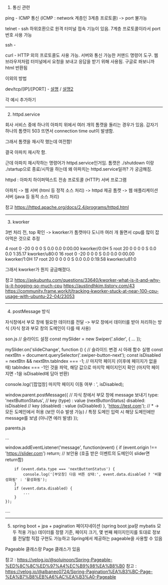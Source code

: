 1. 통신 관련

ping - ICMP 통신 (ICMP : network 계층인 3계층 프로토콜) -> port 불가능

telnet -  ssh 하위호환으로 원격 터미널 접속 기능이 있음. 7계층 프로토콜이라서 port 번호 사용 가능

ssh - 

curl - HTTP 외의 프로토콜도 사용 가능. 서버와 통신 가능한 커맨드 명령어 도구. 웹 브라우저처럼 터미널에서 요청을 보내고 응답을 받기 위해 사용됨. 구글로 쏴보니까 html 반환됨

이외의 방법

dev/tcp/[IP]/[PORT] - [설명](http://devmes.com/dev-tcp-seolmyeong-mic-sayongbangbeob/) / [설명2](https://medium.com/@stefanos.kalandaridis/bash-ing-your-network-f7069ab7c5f4)


각 예시 추가하기

----------------
2. httpd.service

회사 서비스 중에 하나의 아파치 위에서 여러 개의 톰캣을 돌리는 경우가 있음.
갑자기 하나의 톰캣이 503 뜨면서 connection time out이 발생함.

그래서 톰캣을 재시작 했는데 여전함!

결국 아파치 재시작 함.

근데 아파치 재시작하는 명령어가 httpd.service인거임. 톰캣은 ./shutdown 이랑 ./startup으로 종료/시작을 하는데 왜 아파치는 httpd.service일까? 가 궁금해짐.

httpd : 아파치 하이퍼텍스트 전송 프로토콜 (HTTP) 서버 프로그램

아파치 -> 웹 서버 (html 등 정적 소스 처리) -> httpd 제공
톰캣 -> 웹 애플리케이션 서버 (java 등 동적 소스 처리)


참고
https://httpd.apache.org/docs/2.4/programs/httpd.html



-------------------

3. kworker

3번 처리 전, top 확인 -> kworker가 톰캣마다 도니까 여러 개 돌면서 cpu를 많이 잡아먹은 것으로 추정



4 root       0 -20       0      0      0 S   0.0  0.0   0:00.00 kworker/0:0H
5 root      20   0       0      0      0 S   0.0  0.0   1:35.17 kworker/u80:0
16 root       0 -20       0      0      0 S   0.0  0.0   0:00.00 kworker/1:0H
17 root      20   0       0      0      0 S   0.0  0.0   0:19.58 kworker/u81:0



그래서 kworker가 뭔지 궁금해졌다.

참고
https://askubuntu.com/questions/33640/kworker-what-is-it-and-why-is-it-hogging-so-much-cpu
https://austindhkim.tistory.com/43
https://community.frame.work/t/tracking-kworker-stuck-at-near-100-cpu-usage-with-ubuntu-22-04/23053


----------------------------------------------------------------------------------------------------------


4. postMessage 방식

자식창에서 부모 창에 필요한 데이터를 전달 -> 부모 창에서 데이터를 받아 처리하는 방식 (자식 창과 부모 창의 도메인이 다를 때 사용)

son.js
// 슬라이드 설정
const mySlider = new Swiper('.slider', {
    ...
});

mySlider.on('slideChange', function () {  // 슬라이드 변경 시 아래 함수 실행
  const nextBtn = document.querySelector('.swiper-button-next');
  const isDisabled = nextBtn && nextBtn.tabIndex === -1;
// 마지막 페이지 (이후에 페이지가 없을 때) tabIndex === -1인 것을 파악, 해당 값으로 마지막 페이지인지 확인 (마지막 페이지면 -1을 isDisabled에 담아 반환)

  console.log('[팝업창] 마지막 페이지 이동 여부 : ', isDisabled);

  window.parent.postMessage({ // 자식 창에서 부모 창에 message 보내기
    type: 'nextButtonStatus', // key (type) : value (nextButtonStatus)
    disabled: isDisabled      // key (disabled) : value (isDisabled)
  }, 'https://test.com'); // * -> 모든 도메인에서 허용 (보안 이슈 발생 가능) / 특정 도메인 입력 시 해당 도메인에만 message를 보냄 (아니면 에러 발생)
});


parents.js

...

window.addEventListener('message', function(event) {
        if (event.origin !== 'https://slider.com') return; // 보안용 (호출 받은 이벤트의 도메인이 slider면 return함)
        
        if (event.data.type === 'nextButtonStatus') {
            console.log('[부모창] 다음 버튼 상태:', event.data.disabled ? '비활성화됨' : '활성화됨');
        }
        if (event.data.disabled) {
            ...
        }
    });

....

--------------------------------------


5. spring boot + jpa + pagination
페이지네이션 (spring boot jpa랑 mybatis 모두 적용 가능)
데이터를 정렬 기준, 페이지 크기, 몇 번째 페이지인지를 토대로 정보를 전달함
직접 구현도 가능하고 Spring에서 제공하는 pageable을 사용할 수 있음

Pageable 클래스랑
Page 클래스가 있음


참고 : https://velog.io/@soluinoon/Spring-Pageable-%ED%8C%8C%ED%97%A4%EC%B9%98%EA%B8%B0
참고 : https://velog.io/@albaneo0724/Spring-Pagination%EA%B3%BC-Page-%EA%B7%B8%EB%A6%AC%EA%B3%A0-Pageable